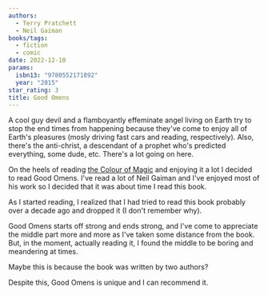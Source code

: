 ```yaml
---
authors:
  - Terry Pratchett
  - Neil Gaiman
books/tags:
  - fiction
  - comic
date: 2022-12-10
params:
  isbn13: "9780552171892"
  year: "2015"
star_rating: 3
title: Good Omens
---
```


A cool guy devil and a flamboyantly effeminate angel living on Earth try to stop
the end times from happening because they've come to enjoy all of Earth's
pleasures (mosly driving fast cars and reading, respectively). Also, there's the
anti-christ, a descendant of a prophet who's predicted everything, some dude,
etc. There's a lot going on here.

<!--more-->

On the heels of reading [the Colour of Magic](/books/2022-11-28/) and enjoying
it a lot I decided to read Good Omens. I've read a lot of Neil Gaiman and I've
enjoyed most of his work so I decided that it was about time I read this book.

As I started reading, I realized that I had tried to read this book probably
over a decade ago and dropped it (I don't remember why).

Good Omens starts off strong and ends strong, and I've come to appreciate the
middle part more and more as I've taken some distance from the book. But, in the
moment, actually reading it, I found the middle to be boring and meandering at
times.

Maybe this is because the book was written by two authors?

Despite this, Good Omens is unique and I can recommend it.
